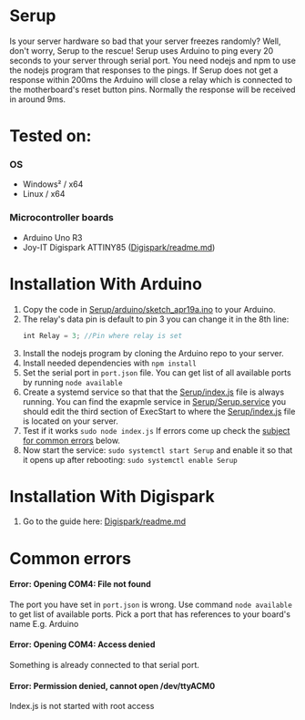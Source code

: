 # Serup
Is your server hardware so bad that your server freezes randomly? Well, don't worry, Serup to the rescue! Serup uses Arduino to ping every 20 seconds to your server through serial port. You need nodejs and npm to use the nodejs program that responses to the pings. If Serup does not get a response within 200ms the Arduino will close a relay which is connected to the motherboard's reset button pins. Normally the response will be received in around 9ms.

# Tested on:
### OS
- Windows² / x64
- Linux / x64
### Microcontroller boards
- Arduino Uno R3
- Joy-IT Digispark ATTINY85 ([Digispark/readme.md](https://github.com/JAAKKQ/Serup/blob/Digispark/readme.md))

# Installation With Arduino
1. Copy the code in [Serup/arduino/sketch_apr19a.ino](https://github.com/JAAKKQ/Serup/blob/Arduino/arduino/sketch_apr19a/sketch_apr19a.ino) to your Arduino.
2. The relay's data pin is default to pin 3 you can change it in the 8th line:
    ```JavaScript
    int Relay = 3; //Pin where relay is set
    ```
3. Install the nodejs program by cloning the Arduino repo to your server.
4. Install needed dependencies with `npm install`
5. Set the serial port in `port.json` file. You can get list of all available ports by running `node available`
6. Create a systemd service so that that the [Serup/index.js](https://github.com/JAAKKQ/Serup/blob/Arduino/index.js) file is always running. You can find the exapmle service in [Serup/Serup.service](https://github.com/JAAKKQ/Serup/blob/Arduino/Serup.service) you should edit the third section of ExecStart to where the [Serup/index.js](https://github.com/JAAKKQ/Serup/blob/Arduino/index.js) file is located on your server.
7. Test if it works `sudo node index.js` If errors come up check the [subject for common errors](https://github.com/JAAKKQ/Serup#common-errors) below.
8. Now start the service: `sudo systemctl start Serup` and enable it so that it opens up after rebooting: `sudo systemctl enable Serup`

# Installation With Digispark
1. Go to the guide here: [Digispark/readme.md](https://github.com/JAAKKQ/Serup/blob/Digispark/readme.md)

# Common errors
#### Error: Opening COM4: File not found
The port you have set in `port.json` is wrong. Use command `node available` to get list of available ports. Pick a port that has references to your board's name E.g. Arduino
#### Error: Opening COM4: Access denied
Something is already connected to that serial port.
#### Error: Permission denied, cannot open /dev/ttyACM0
Index.js is not started with root access
